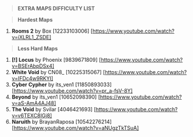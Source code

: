 > **EXTRA MAPS DIFFICULTY LIST**

> **Hardest Maps**

1. **Rooms 2** by Box [12233103006] [https://www.youtube.com/watch?v=iXLRL1_ZSDE]

> **Less Hard Maps**
1. **[!] Locus** by Phoenix [9839671809] [https://www.youtube.com/watch?v=BSErAbpDSx4]
2. **White Void** by CN08_ [10225315067] [https://www.youtube.com/watch?v=IFDc4w9RKYI] 
3. **Cyber Cypher** by its_ven1 [11850893033] [https://www.youtube.com/watch?v=pr_a-fsV-8Y]
4. **Beyond** by its_ven1 [10652098390] [https://www.youtube.com/watch?v=aS-AmA4AJ48]
5. **The Void** by Svilar [4046421693] [https://www.youtube.com/watch?v=v6TEXC8IGj8]
6. **Naruith** by BrayanRaposa [10542276214] [https://www.youtube.com/watch?v=aNUgzTkTSuA]
